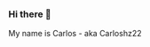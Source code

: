 ### Hi there 👋

My name is Carlos - aka Carloshz22

<!--
**carloshz22/carloshz22** is a ✨ _special_ ✨ repository because its `README.md` (this file) appears on your GitHub profile.

Here are some ideas to get you started:

- 🔭 I am currently working on Offensive Security Certified Professional (OSCP) path to get certified.
- 🌱 I’m currently learning from Heath Adams Linux/Windows Priv. Esc. courses.
- 📫 How to reach me: ...
- 😄 Pronouns: ...
- ⚡ Fun fact: ...
-->
